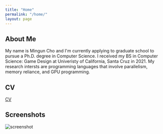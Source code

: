 ```yaml
---
title: "Home"
permalink: "/home/"
layout: page
---
```


## About Me

My name is Mingun Cho and I'm currently applying to graduate school to pursue a Ph.D. degree in Computer Science. I received my BS in Computer Science: Game Design at Univeristy of California, Santa Cruz in 2021. My research intersts are programming languages that involve parallelism, memory reliance, and GPU programming. 

## CV

[CV](https://drive.google.com/file/d/12b3kCLplU6zeB1j6Sxq-Ni0uCyPRTkIP/view?usp=sharing)

## Screenshots

![screenshot](https://drive.google.com/file/d/1rNKhRr9M1r4XIMgCNqf0aAfo4xTIivTx/view?usp=sharing)

